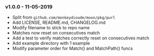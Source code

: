 ### v1.0.0 - 11-05-2019

- Split from `github.com/monkeydioude/moon/pkg/purl`
- Add LICENSE, README.md, CHANGELOG.md
- Modify filename to stick to repo name
- Matches now reset on consecutives match
- Add a test to verify matches correctly reset on consecutives match
- Add example directory with 1 example
- Modify parameter order for Match() and MatchPath() funcs
